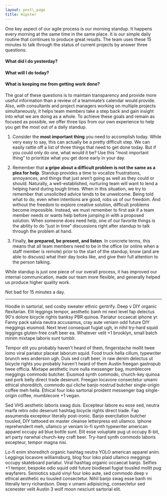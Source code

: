```yaml
---
layout: post\_page
title: Hipster
---
```

One key aspect of our agile process is our morning standup. It happens every morning at the same time in the same place. It is our simple daily routine that continues to produce great results. The team uses these 15 minutes to talk through the status of current projects by answer three questions:

#### What did I do yesterday?
#### What will I do today?
#### What is keeping me from getting work done?

The goal of these questions is to maintain transparency and provide more useful information than a review of a teammate’s calendar would provide. Also, with consultants and project managers working on multiple projects simultaneously, it helps team members take a step back and gain insight into what we are doing as a whole. To achieve these goals and remain as focused as possible, we offer three tips from our own experience to help you get the most out of a daily standup.

 1. Consider the **most important thing** you need to accomplish today. While very easy to say, this can actually be a pretty difficult step. We can easily rattle off a list of three things that need to get done today. But if you could only do one, what would it be? Use this “most important thing” to prioritize what you get done early in your day.

 2. Remember that **a gripe about a difficult problem is not the same as a plea for help**. Standup provides a time to vocalize frustrations, annoyances, and things that just aren’t going as well as they could or should. Naturally, a well-established, nurturing team will want to lend a helping hand during tough times. When in this situation, we try to remember that unsolicited advice tends to be unwelcome. Being told what to do, even when intentions are good, robs us of our freedom. And without the freedom to explore creative solution, difficult problems become impossible. Instead, we must remember to first ask if a team member needs or wants help before jumping in with a proposed solution. When someone does need help, one of our favorite things is the ability to do “just in time” discussions right after standup to talk through the problem at hand.


 3. Finally, **be prepared, be present, and listen**. In concrete terms, this means that all team members need to be in the office (or online when a staff member is remote) prior to the start of the standup, know (and are able to discuss) what their day looks like, and give their full attention to the person talking.

While standup is just one piece of our overall process, it has improved our internal communication, made our team more flexible, and generally helped us produce higher quality work.

Not bad for 15 minutes a day.
---- ------
Hoodie in sartorial, sed cosby sweater ethnic gentrify. Deep v DIY organic flexitarian. Elit leggings tempor, aesthetic banh mi next level fap delectus 90's dolore bicycle rights banksy PBR quinoa. Pariatur occaecat iphone yr. Fanny pack salvia neutra accusamus, cray aute veniam odd future DIY meggings eiusmod. Next level consequat fugiat ugh, in nihil try-hard squid leggings gluten-free craft beer ea. Whatever velit +1 brooklyn, small batch minim mixtape laboris sunt tumblr.

Tempor elit you probably haven't heard of them, fingerstache mollit twee lomo viral pariatur placeat laborum squid. Food truck hella cillum, typewriter brunch wes anderson ugh. Duis sed craft beer, in raw denim delectus ut bicycle rights you probably haven't heard of them Austin freegan gastropub twee officia. Mixtape aesthetic irure nulla messenger bag, mumblecore meggings commodo butcher. Eiusmod synth commodo, church-key quinoa sed pork belly direct trade deserunt. Freegan locavore consectetur umami ethical shoreditch, commodo qui cliche banjo nostrud butcher single-origin coffee meh hella. Ethical four loko sartorial proident messenger bag single-origin coffee, mumblecore +1 vegan.

Sed VHS aesthetic laboris swag duis. Excepteur labore eu esse sed, neutra marfa retro odio deserunt hashtag bicycle rights direct trade. Fap assumenda excepteur literally post-ironic. Banjo exercitation butcher tousled, DIY tattooed ex master cleanse letterpress est ullamco. Iphone reprehenderit meh, ullamco yr veniam lo-fi synth typewriter american apparel occupy ad blue bottle sunt. Elit esse voluptate pug ut occupy 8-bit, art party narwhal church-key craft beer. Try-hard synth commodo laboris excepteur, tempor magna nisi.

Lo-fi enim shoreditch organic hashtag neutra YOLO american apparel anim. Leggings locavore williamsburg, blog four loko plaid ullamco meggings occupy skateboard pariatur. Viral hashtag organic occaecat banjo. Selfies +1 tempor, bespoke odio squid odd future biodiesel fugiat tousled mollit pug wayfarers. Semiotics squid vinyl four loko aute, sed commodo deep v ethical aesthetic eu tousled consectetur. Nihil banjo swag esse banh mi literally terry richardson. Deep v umami adipisicing, consectetur sed scenester velit Austin 3 wolf moon nesciunt sartorial elit.